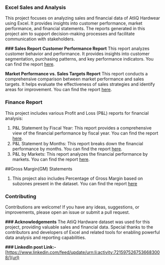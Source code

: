 ### **Excel Sales and Analysis**
This project focuses on analyzing sales and financial data of AtliQ Hardwear using Excel. It provides insights into customer performance, market performance, and financial statements. The reports generated in this project aim to support decision-making processes and facilitate communication with stakeholders.

**### Sales Report**
**Customer Performance Report**
This report analyzes customer behavior and performance. It provides insights into customer segmentation, purchasing patterns, and key performance indicators. You can find the report [here](https://github.com/jyotyprakash29/Excel-Sales-Analysis/blob/main/Customer_Performance_Report.pdf).

**Market Performance vs. Sales Targets Report**
This report conducts a comprehensive comparison between market performance and sales targets. It helps evaluate the effectiveness of sales strategies and identify areas for improvement. You can find the report [here](https://github.com/jyotyprakash29/Excel-Sales-Analysis/blob/main/Market_Performance_Report.pdf).

### **Finance Report**
This project includes various Profit and Loss (P&L) reports for financial analysis:

1. P&L Statement by Fiscal Year: This report provides a comprehensive view of the financial performance by fiscal year. You can find the report [here](https://github.com/jyotyprakash29/Excel-Sales-Analysis/blob/main/P%26L%20Fiscal%20Year.pdf).
3. P&L Statement by Months: This report breaks down the financial performance by months. You can find the report [here](https://github.com/jyotyprakash29/Excel-Sales-Analysis/blob/main/P%26L%20Month.pdf).
4. P&L by Markets: This report analyzes the financial performance by markets. You can find the report [here](https://github.com/jyotyprakash29/Excel-Sales-Analysis/blob/main/P%26L%20for%20Markets.pdf).

##Gross Margin(GM) Statements

1. This project also includes Percentage of Gross Margin based on subzones present in the dataset. You can find the report [here](https://github.com/jyotyprakash29/Excel-Sales-Analysis/blob/main/GM%25%20by%20Quarters(sub_zone).pdf)

### **Contributing**
Contributions are welcome! If you have any ideas, suggestions, or improvements, please open an issue or submit a pull request.

**### Acknowledgements**
The AtliQ Hardware dataset was used for this project, providing valuable sales and financial data.
Special thanks to the contributors and developers of Excel and related tools for enabling powerful data analysis and reporting capabilities.

**### LinkedIn post Link:-**
[https://www.linkedin.com/feed/update/urn:li:activity:7215975267536683008/](url)
